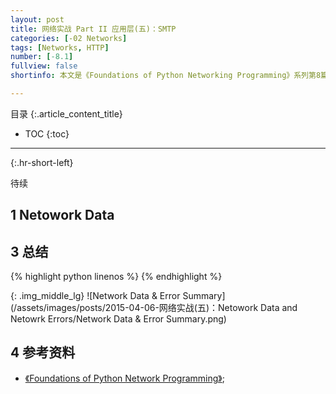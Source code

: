 ```yaml
---
layout: post
title: 网络实战 Part II 应用层(五)：SMTP
categories: [-02 Networks]
tags: [Networks, HTTP]
number: [-8.1]
fullview: false
shortinfo: 本文是《Foundations of Python Networking Programming》系列第8篇笔记《缓存和消息队列》。

---
```

目录
{:.article_content_title}


* TOC
{:toc}

---
{:.hr-short-left}

待续

## 1 Netowork Data ##

## 3 总结 ##

{% highlight python linenos %}
{% endhighlight %}

{: .img_middle_lg}
![Network Data & Error Summary](/assets/images/posts/2015-04-06-网络实战(五)：Netowork Data and Netowrk Errors/Network Data & Error Summary.png)


## 4 参考资料 ##

- [《Foundations of Python Network Programming》](https://www.amazon.com/Foundations-Python-Network-Programming-Brandon/dp/1430258543/ref=sr_1_1/159-7715257-2675343?s=books&ie=UTF8&qid=1474899055&sr=1-1&keywords=foundations+of+python+network+programming);





